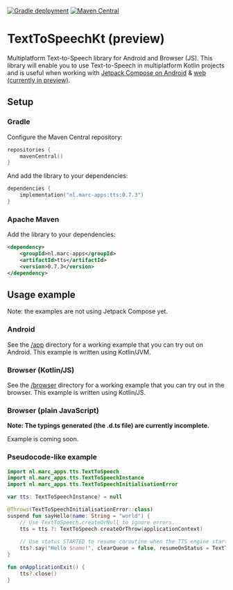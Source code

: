 [![Gradle deployment](https://github.com/Marc-JB/TextToSpeechKt/actions/workflows/deployment.yml/badge.svg)](https://github.com/Marc-JB/TextToSpeechKt/actions) 
[![Maven Central](https://img.shields.io/maven-central/v/nl.marc-apps/tts.svg?label=Maven%20Central)](https://search.maven.org/search?q=g:%22nl.marc-apps%22%20AND%20a:%22tts%22)
# TextToSpeechKt (preview)
Multiplatform Text-to-Speech library for Android and Browser (JS).
This library will enable you to use Text-to-Speech in multiplatform Kotlin projects and is useful when working with [Jetpack Compose on Android](https://developer.android.com/jetpack/compose) & [web (currently in preview)](https://compose-web.ui.pages.jetbrains.team/).

## Setup
### Gradle
Configure the Maven Central repository:  
```Kotlin
repositories {
    mavenCentral()
}
```

And add the library to your dependencies:  
```Kotlin
dependencies {
    implementation("nl.marc-apps:tts:0.7.3")
}
```  

### Apache Maven
Add the library to your dependencies:
```XML
<dependency>
    <groupId>nl.marc-apps</groupId>
    <artifactId>tts</artifactId>
    <version>0.7.3</version>
</dependency>
```

## Usage example
Note: the examples are not using Jetpack Compose yet. 

### Android
See the [/app](/app) directory for a working example that you can try out on Android. 
This example is written using Kotlin/JVM.

### Browser (Kotlin/JS)
See the [/browser](/browser) directory for a working example that you can try out in the browser. 
This example is written using Kotlin/JS.

### Browser (plain JavaScript)
**Note: The typings generated (the .d.ts file) are currently incomplete.**

Example is coming soon.

### Pseudocode-like example
```Kotlin
import nl.marc_apps.tts.TextToSpeech
import nl.marc_apps.tts.TextToSpeechInstance
import nl.marc_apps.tts.TextToSpeechInitialisationError

var tts: TextToSpeechInstance? = null

@Throws(TextToSpeechInitialisationError::class)
suspend fun sayHello(name: String = "world") {
    // Use TextToSpeech.createOrNull to ignore errors.
    tts = tts ?: TextToSpeech.createOrThrow(applicationContext)
    
    // Use status STARTED to resume coroutine when the TTS engine starts speaking. The status of FINISHED will wait until the TTS engine has finished speaking.
    tts?.say("Hello $name!", clearQueue = false, resumeOnStatus = TextToSpeechInstance.Status.FINISHED)
}

fun onApplicationExit() {
    tts?.close()
}
```
